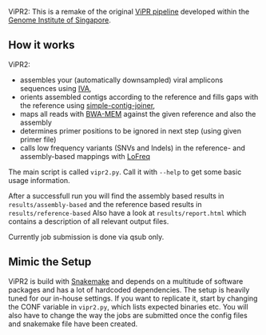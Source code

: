 ViPR2: This is a remake of the original
[ViPR pipeline](https://github.com/CSB5/vipr) developed within the
[Genome Institute of Singapore](http://www.a-star.edu.sg/gis).

## How it works

ViPR2:
- assembles your (automatically downsampled) viral amplicons sequences using [IVA](http://www.ncbi.nlm.nih.gov/pubmed/25725497),
- orients assembled contigs according to the reference and fills gaps with the reference using [simple-contig-joiner](https://github.com/andreas-wilm/simple-contig-joiner),
- maps all reads with [BWA-MEM](http://arxiv.org/abs/1303.3997) against the given reference and also the assembly
- determines primer positions to be ignored in next step (using given primer file)
- calls low frequency variants (SNVs and Indels) in the reference- and assembly-based mappings with [LoFreq](http://www.ncbi.nlm.nih.gov/pubmed/23066108)

The main script is called `vipr2.py`. Call it with `--help` to get some basic usage information.

After a successfull run you will find the assembly based results in `results/assembly-based` and the reference based results in  `results/reference-based`
Also have a look at `results/report.html` which contains a description of all relevant output files.

Currently job submission is done via qsub only.

## Mimic the Setup

ViPR2 is build with
[Snakemake](http://www.ncbi.nlm.nih.gov/pubmed/22908215) and depends
on a multitude of software packages and has a lot of hardcoded dependencies.
The setup is heavily tuned for our in-house settings. If you want to
replicate it, start by changing the CONF variable in `vipr2.py`, which
lists expected binaries etc. You will also have to change the way the jobs
are submitted once the config files and snakemake file have been created.



